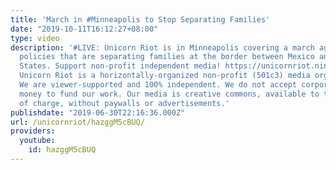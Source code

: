 ```yaml
---
title: 'March in #Minneapolis to Stop Separating Families'
date: "2019-10-11T16:12:27+08:00"
type: video
description: '#LIVE: Unicorn Riot is in Minneapolis covering a march against immigration
  policies that are separating families at the border between Mexico and the United
  States. Support non-profit independent media! https://unicornriot.ninja/support-our-work/
  Unicorn Riot is a horizontally-organized non-profit (501c3) media organization.
  We are viewer-supported and 100% independent. We do not accept corporate or government
  money to fund our work. Our media is creative commons, available to the public free
  of charge, without paywalls or advertisements.'
publishdate: "2019-06-30T22:16:36.000Z"
url: /unicornriot/hazggM5cBUQ/
providers:
  youtube:
    id: hazggM5cBUQ
---
```

